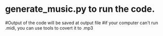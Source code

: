 # generate_music.py to run the code.
#Output of the code will be saved at output file
#if your computer can't run .midi, you can use tools to covert it to .mp3
